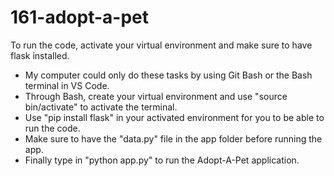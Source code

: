 # 161-adopt-a-pet

To run the code, activate your virtual environment and make sure to have flask installed.
  - My computer could only do these tasks by using Git Bash or the Bash terminal in VS Code.
  - Through Bash, create your virtual environment and use "source bin/activate" to activate the terminal.
  - Use "pip install flask" in your activated environment for you to be able to run the code.
  - Make sure to have the "data.py" file in the app folder before running the app.
  - Finally type in "python app.py" to run the Adopt-A-Pet application.
